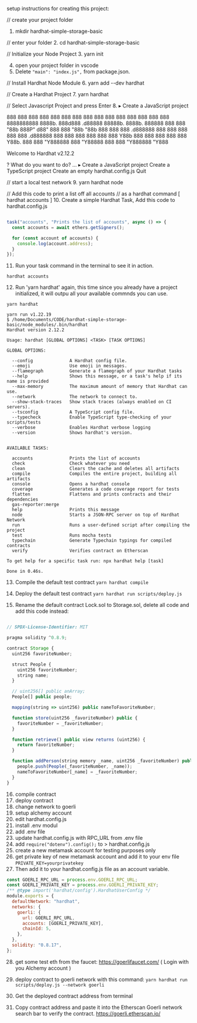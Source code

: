 setup instructions for creating this project:

// create your project folder
1. mkdir hardhat-simple-storage-basic

// enter your folder
2. cd hardhat-simple-storage-basic

// Initialize your Node Project
3. yarn init

4. open your project folder in vscode
5. Delete ``` "main": "index.js", ``` from package.json.

// Install Hardhat Node Module
6. yarn add --dev hardhat

// Create a Hardhat Project
7. yarn hardhat

// Select Javascript Project and press Enter
8. ▸ Create a JavaScript project

888    888                      888 888               888
888    888                      888 888               888
888    888                      888 888               888
8888888888  8888b.  888d888 .d88888 88888b.   8888b.  888888
888    888     "88b 888P"  d88" 888 888 "88b     "88b 888
888    888 .d888888 888    888  888 888  888 .d888888 888
888    888 888  888 888    Y88b 888 888  888 888  888 Y88b.
888    888 "Y888888 888     "Y88888 888  888 "Y888888  "Y888

Welcome to Hardhat v2.12.2

? What do you want to do? … 
▸ Create a JavaScript project
  Create a TypeScript project
  Create an empty hardhat.config.js
  Quit

// start a local test network
9. yarn hardhat node

// Add this code to print a list off all accounts
// as a hardhat command [ hardhat accounts ]
10. Create a simple Hardhat Task, Add this code to hardhat.config.js
``` javascript

task("accounts", "Prints the list of accounts", async () => {
  const accounts = await ethers.getSigners();

  for (const account of accounts) {
    console.log(account.address);
  }
});

```
11. Run your task command in the terminal to see it in action.

```
hardhat accounts
```

12. Run 'yarn hardhat' again, this time since you already have a project initialized, it will outpu all your available commnds you can use.

```
yarn hardhat
```

```
yarn run v1.22.19
$ /home/Documents/CODE/hardhat-simple-storage-basic/node_modules/.bin/hardhat
Hardhat version 2.12.2

Usage: hardhat [GLOBAL OPTIONS] <TASK> [TASK OPTIONS]

GLOBAL OPTIONS:

  --config           	A Hardhat config file. 
  --emoji            	Use emoji in messages. 
  --flamegraph       	Generate a flamegraph of your Hardhat tasks 
  --help             	Shows this message, or a task's help if its name is provided 
  --max-memory       	The maximum amount of memory that Hardhat can use. 
  --network          	The network to connect to. 
  --show-stack-traces	Show stack traces (always enabled on CI servers). 
  --tsconfig         	A TypeScript config file. 
  --typecheck        	Enable TypeScript type-checking of your scripts/tests 
  --verbose          	Enables Hardhat verbose logging 
  --version          	Shows hardhat's version. 


AVAILABLE TASKS:

  accounts          	Prints the list of accounts
  check             	Check whatever you need
  clean             	Clears the cache and deletes all artifacts
  compile           	Compiles the entire project, building all artifacts
  console           	Opens a hardhat console
  coverage          	Generates a code coverage report for tests
  flatten           	Flattens and prints contracts and their dependencies
  gas-reporter:merge	
  help              	Prints this message
  node              	Starts a JSON-RPC server on top of Hardhat Network
  run               	Runs a user-defined script after compiling the project
  test              	Runs mocha tests
  typechain         	Generate Typechain typings for compiled contracts
  verify            	Verifies contract on Etherscan

To get help for a specific task run: npx hardhat help [task]

Done in 0.46s.

```

13. Compile the default test contract
    ``` yarn hardhat compile ```

14.  Deploy the default test contract
      ``` yarn hardhat run scripts/deploy.js ```

15. Rename the default contract Lock.sol to Storage.sol, delete all code and add this code instead:

```javascript

// SPDX-License-Identifier: MIT

pragma solidity ^0.8.9;

contract Storage {
  uint256 favoriteNumber;

  struct People {
    uint256 favoriteNumber;
    string name;
  }

  // uint256[] public anArray;
  People[] public people;

  mapping(string => uint256) public nameToFavoriteNumber;

  function store(uint256 _favoriteNumber) public {
    favoriteNumber = _favoriteNumber;
  }

  function retrieve() public view returns (uint256) {
    return favoriteNumber;
  }

  function addPerson(string memory _name, uint256 _favoriteNumber) public {
    people.push(People(_favoriteNumber, _name));
    nameToFavoriteNumber[_name] = _favoriteNumber;
  }
}


```

16. compile contract
17. deploy contract
18. change network to goerli
19. setup alchemy account
20. edit hardhat.config.js
21. install .env modul
22. add .env file
23. update hardhat.config.js with RPC_URL from .env file
24. add ``` require("dotenv").config(); ``` to > hardhat.config.js
25. create a new metamask account for testing purposes only
26. get private key of new metamask account and add it to your env file
        ``` PRIVATE_KEY=yourprivatekey ```
27. Then add it to your hardhat.config.js file as an account variable.
       
```javascript
const GOERLI_RPC_URL = process.env.GOERLI_RPC_URL;
const GOERLI_PRIVATE_KEY = process.env.GOERLI_PRIVATE_KEY;
/** @type import('hardhat/config').HardhatUserConfig */
module.exports = {
  defaultNetwork: "hardhat",
  networks: {
    goerli: {
      url: GOERLI_RPC_URL,
      accounts: [GOERLI_PRIVATE_KEY],
      chainId: 5,
    },
  },
  solidity: "0.8.17",
};
```

28. get some test eth from the faucet: https://goerlifaucet.com/
    ( Login with you Alchemy account )

29. deploy contract to goerli network with this command:
    ``` yarn hardhat run scripts/deploy.js --network goerli ```

30. Get the deployed contract address from terminal
31. Copy contract address and paste it into the Etherscan Goerli network search bar to verify the contract. https://goerli.etherscan.io/
